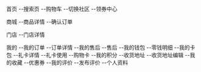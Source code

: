 首页
--搜索页
--购物车
--切换社区
--领券中心


商城
--商品详情
  --确认订单


门店
--门店详情


我的
--我的订单
  --订单详情
--我的售后
  --售后
--我的钱包
  --零钱明细
--我的卡包
  --礼卡详情
    --礼卡使用
--购物卡
--我的积分
--收货地址
  --收货地址编辑
--我的收藏
--优惠券
--我的评价
  --发布评价
--个人资料

